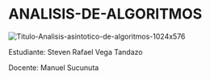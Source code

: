 # ANALISIS-DE-ALGORITMOS

![Titulo-Analisis-asintotico-de-algoritmos-1024x576](https://github.com/user-attachments/assets/be63e775-c924-4680-97ac-72524c6823ec)

Estudiante: Steven Rafael Vega Tandazo

Docente: Manuel Sucunuta
